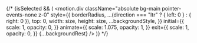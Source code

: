    {/* {isSelected && (
        <motion.div
          className="absolute bg-main pointer-events-none z-0"
          style={{
            borderRadius,
            ...(direction === "ltr"
              ? { left: 0 }
              : { right: 0 }),
            top: 0,
            width: size,
            height: size,
            ...backgroundStyle,
          }}
          initial={{
            scale: 1,
            opacity: 0,
          }}
          animate={{
            scale: 1.075,
            opacity: 1,
          }}
          exit={{
            scale: 1,
            opacity: 0,
          }}
          {...backgroundRest}
        />
      )} */}